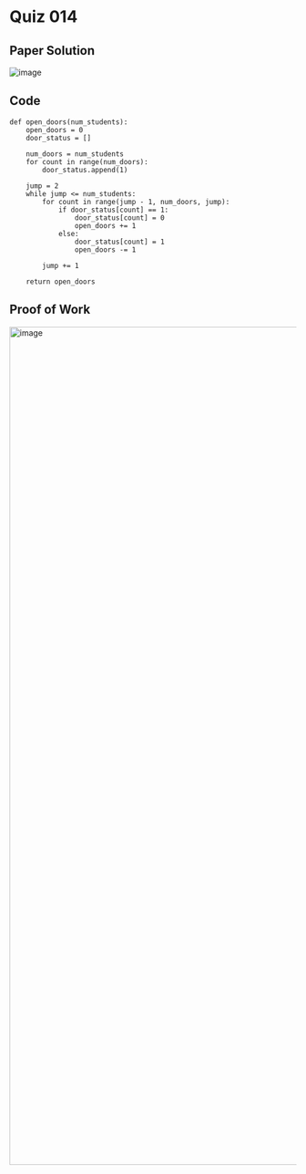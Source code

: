 # Quiz 014

## Paper Solution

![image](https://github.com/user-attachments/assets/0fff008b-b4fa-4ba8-b55c-12d1b8e688aa)

## Code
```
def open_doors(num_students):
    open_doors = 0
    door_status = []
 
    num_doors = num_students
    for count in range(num_doors):
        door_status.append(1)

    jump = 2
    while jump <= num_students:
        for count in range(jump - 1, num_doors, jump):  
            if door_status[count] == 1:  
                door_status[count] = 0
                open_doors += 1
            else:  
                door_status[count] = 1
                open_doors -= 1

        jump += 1

    return open_doors

```
## Proof of Work

<img width="1470" alt="image" src="https://github.com/user-attachments/assets/301a8548-feb6-435f-97b4-30675bdec776">



